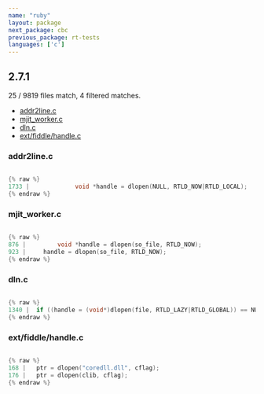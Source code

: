 ```yaml
---
name: "ruby"
layout: package
next_package: cbc
previous_package: rt-tests
languages: ['c']
---
```

## 2.7.1
25 / 9819 files match, 4 filtered matches.

 - [addr2line.c](#addr2linec)
 - [mjit_worker.c](#mjit_workerc)
 - [dln.c](#dlnc)
 - [ext/fiddle/handle.c](#extfiddlehandlec)

### addr2line.c

```c

{% raw %}
1733 |             void *handle = dlopen(NULL, RTLD_NOW|RTLD_LOCAL);
{% endraw %}

```
### mjit_worker.c

```c

{% raw %}
876 |         void *handle = dlopen(so_file, RTLD_NOW);
923 |     handle = dlopen(so_file, RTLD_NOW);
{% endraw %}

```
### dln.c

```c

{% raw %}
1340 | 	if ((handle = (void*)dlopen(file, RTLD_LAZY|RTLD_GLOBAL)) == NULL) {
{% endraw %}

```
### ext/fiddle/handle.c

```c

{% raw %}
168 | 	ptr = dlopen("coredll.dll", cflag);
176 | 	ptr = dlopen(clib, cflag);
{% endraw %}

```